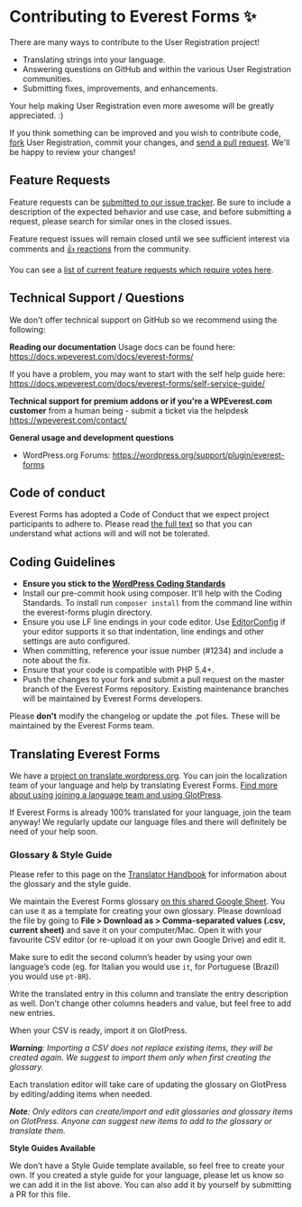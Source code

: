 # Contributing to Everest Forms ✨

There are many ways to contribute to the User Registration project!

- Translating strings into your language.
- Answering questions on GitHub and within the various User Registration communities.
- Submitting fixes, improvements, and enhancements.

Your help making User Registration even more awesome will be greatly appreciated. :)

If you think something can be improved and you wish to contribute code,
[fork](https://help.github.com/articles/fork-a-repo/) User Registration, commit your changes,
and [send a pull request](https://help.github.com/articles/using-pull-requests/). We'll be happy to review your changes!

## Feature Requests

Feature requests can be [submitted to our issue tracker](https://github.com/wpeverest/everest-forms/issues/new?template=Feature_request.md). Be sure to include a description of the expected behavior and use case, and before submitting a request, please search for similar ones in the closed issues.

Feature request issues will remain closed until we see sufficient interest via comments and [👍 reactions](https://help.github.com/articles/about-discussions-in-issues-and-pull-requests/) from the community.

You can see a [list of current feature requests which require votes here](https://github.com/wpeverest/everest-forms/issues?q=label%3A%22votes+needed%22+label%3Aenhancement+sort%3Areactions-%2B1-desc+is%3Aclosed).

## Technical Support / Questions

We don't offer technical support on GitHub so we recommend using the following:

**Reading our documentation**
Usage docs can be found here: https://docs.wpeverest.com/docs/everest-forms/

If you have a problem, you may want to start with the self help guide here: https://docs.wpeverest.com/docs/everest-forms/self-service-guide/

**Technical support for premium addons or if you're a WPEverest.com customer**
 from a human being - submit a ticket via the helpdesk
https://wpeverest.com/contact/

**General usage and development questions**
- WordPress.org Forums: https://wordpress.org/support/plugin/everest-forms

## Code of conduct

Everest Forms has adopted a Code of Conduct that we expect project participants to adhere to. Please read [the full text](.github/CODE_OF_CONDUCT.md) so that you can understand what actions will and will not be tolerated.

## Coding Guidelines

- **Ensure you stick to the [WordPress Coding Standards](https://make.wordpress.org/core/handbook/best-practices/coding-standards/php/)**
- Install our pre-commit hook using composer. It'll help with the Coding Standards. To install run `composer install` from the command line within the everest-forms plugin directory.
- Ensure you use LF line endings in your code editor. Use [EditorConfig](http://editorconfig.org/) if your editor supports it so that indentation, line endings and other settings are auto configured.
- When committing, reference your issue number (#1234) and include a note about the fix.
- Ensure that your code is compatible with PHP 5.4+.
- Push the changes to your fork and submit a pull request on the master branch of the Everest Forms repository. Existing maintenance branches will be maintained by Everest Forms developers.

Please **don't** modify the changelog or update the .pot files. These will be maintained by the Everest Forms team.

## Translating Everest Forms

We have a [project on translate.wordpress.org](https://translate.wordpress.org/projects/wp-plugins/everest-forms). You can join the localization team of your language and help by translating Everest Forms. [Find more about using joining a language team and using GlotPress](https://make.wordpress.org/polyglots/handbook/tools/glotpress-translate-wordpress-org/).

If Everest Forms is already 100% translated for your language, join the team anyway! We regularly update our language files and there will definitely be need of your help soon.

### Glossary & Style Guide

Please refer to this page on the [Translator Handbook](https://make.wordpress.org/polyglots/handbook/translating/glossary-style-guide/) for information about the glossary and the style guide.

We maintain the Everest Forms glossary [on this shared Google Sheet](https://docs.google.com/spreadsheets/d/1LlTmZLSuAyrJD_rHCsPY0ofCB1h1OT45SXFNU_a8ki8/edit?usp=sharing). You can use it as a template for creating your own glossary.
Please download the file by going to **File > Download as > Comma-separated values (.csv, current sheet)** and save it on your computer/Mac. Open it with your favourite CSV editor (or re-upload it on your own Google Drive) and edit it.

Make sure to edit the second column’s header by using your own language’s code (eg. for Italian you would use `it`, for Portuguese (Brazil) you would use `pt-BR`).

Write the translated entry in this column and translate the entry description as well.
Don’t change other columns headers and value, but feel free to add new entries.

When your CSV is ready, import it on GlotPress.

_**Warning**: Importing a CSV does not replace existing items, they will be created again. We suggest to import them only when first creating the glossary._

Each translation editor will take care of updating the glossary on GlotPress by editing/adding items when needed.

_**Note**: Only editors can create/import and edit glossaries and glossary items on GlotPress. Anyone can suggest new items to add to the glossary or translate them._

**Style Guides Available**

We don’t have a Style Guide template available, so feel free to create your own. If you created a style guide for your language, please let us know so we can add it in the list above. You can also add it by yourself by submitting a PR for this file.
